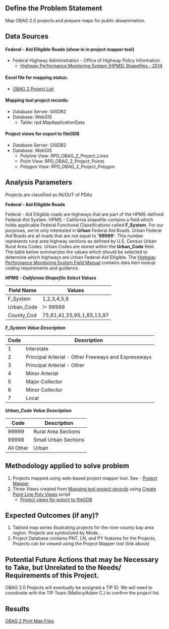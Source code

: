 ## Define the Problem Statement

Map OBAG 2.0 projects and prepare maps for public dissemination.

## Data Sources

#### Federal - Aid Elligible Roads (show in in project mapper tool) 
- Federal Highway Administration - Office of Highway Policy Information 
   - [Highway Performance Monitoring System (HPMS) Shapefiles - 2014](https://www.fhwa.dot.gov/policyinformation/hpms/shapefiles.cfm)

#### Excel file for mapping status: 
- [OBAG 2 Project List](https://mtcdrive.app.box.com/file/213843146655)
#### Mapping tool project records:
- Database Server: GISDB2
- Database: WebGIS
    - Table: rpd.MapApplicationData
#### Project views for export to fileGDB
- Database Server: GISDB2
- Database: WebGIS
    - Polyline View: RPD_OBAG_2_Project_Lines 
    - Point View: RPD_OBAG_2_Project_Points
    - Polygon View: RPD_OBAG_2_Project_Polygon

## Analysis Parameters

Projects are classified as IN/OUT of PDAs

**Federal - Aid Elligible Roads** 

Federal - Aid Elligible roads are highways that are part of the HPMS-defined Federal-Aid System. HPMS - California shapefile contains a field which holds applicable Federal Functional Classifications called **F_System**. For our purposes, we're only interested in **Urban** Federal Aid Roads. Urban Federal Aid Roads are all roads that are not equal to **'99999'**. This number represents rural area highway sections as defined by U.S. Census Urban Rural Area Codes. Urban Codes are stored within the **Urban_Code** field. The table below summarizes the values which should be selected to determine which highways are Urban Federal-Aid Elligible. The [Highway Performance Monitoring System Field Manual](https://www.fhwa.dot.gov/policyinformation/hpms/fieldmanual/hpms_field_manual_dec2016.pdf) contains data item lookup coding requirements and guidance. 

***HPMS - California Shapefile Select Values***

|Field Name | Values                  |
|-----------|-------------------------|
|F_System   |1,2,3,4,5,6              |
|Urban_Code | != 99999                |
|County_Cod |75,81,41,55,95,1,85,13,97|

***F_System Value Description***

|Code |Description                                        |
|-----|---------------------------------------------------|
|1    |Interstate                                         |
|2    |Principal Arterial - Other Freeways and Expressways|      
|3    |Principal Arterial - Other                         |
|4    |Minor Arterial                                     |
|5    |Major Collector                                    |
|6    |Minor Collector                                    |
|7    |Local                                              |

***Urban_Code Value Description***

|Code     |Description         |
|---------|--------------------|
|99999    |Rural Area Sections |
|99998    |Small Urban Sections|
|All Other|Urban               | 


## Methodology applied to solve problem

1. Projects mapped using web-based project mapper tool. See - [Project Mapper](http://project-mapper.us-west-2.elasticbeanstalk.com/)
2. Three Views created from [Mapping tool project records](#mapping-tool-project-records) using [Create Point Line Poly Views](https://github.com/BayAreaMetro/Spatial-Analysis-Mapping-Projects/blob/master/OBAG-2-Project-Mapping/Scripts/Create_Point_Line_Poly_Views.sql) script
    - [Project views for export to fileGDB](#project-views-for-export-to-fileGDB)

## Expected Outcomes (if any)?

1. Tabloid map series illustrating projects for the nine-county bay area region.  Projects are symbolized by Mode...  
2. Project Database contains PNT, LN, and PY features for the Projects.  Projects can be viewed using the Project Mapper tool (link above)

## Potential Future Actions that may be Necessary to Take, but Unrelated to the Needs/ Requirements of this Project.

OBAG 2.0 Projects will eventually be assigned a TIP ID. We will need to coordinate with the TIP Team (Mallory/Adam C.) to confirm the project list.

## Results

[OBAG 2 Print Map Files](https://mtcdrive.box.com/s/pynzziqwe8b7ur74jdpdxzxc8vkdpa6w)
